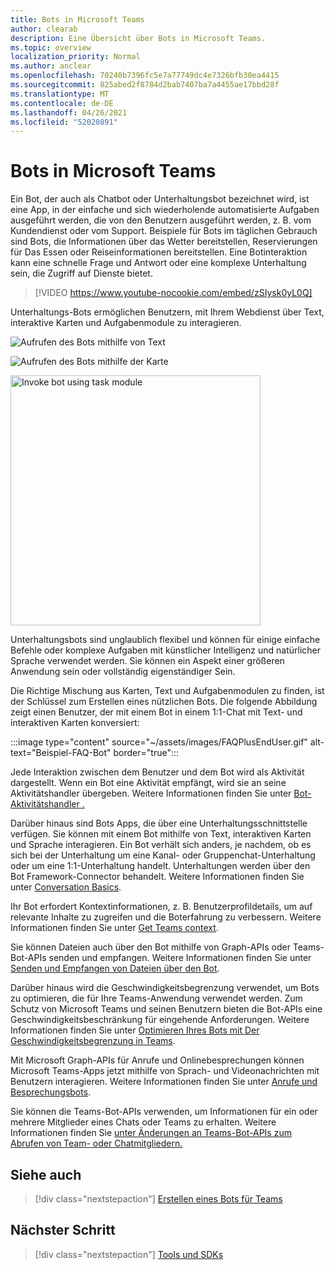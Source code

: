 ```yaml
---
title: Bots in Microsoft Teams
author: clearab
description: Eine Übersicht über Bots in Microsoft Teams.
ms.topic: overview
localization_priority: Normal
ms.author: anclear
ms.openlocfilehash: 70240b7396fc5e7a77749dc4e7326bfb30ea4415
ms.sourcegitcommit: 825abed2f8784d2bab7407ba7a4455ae17bbd28f
ms.translationtype: MT
ms.contentlocale: de-DE
ms.lasthandoff: 04/26/2021
ms.locfileid: "52020891"
---
```

# <a name="bots-in-microsoft-teams"></a>Bots in Microsoft Teams

Ein Bot, der auch als Chatbot oder Unterhaltungsbot bezeichnet wird, ist eine App, in der einfache und sich wiederholende automatisierte Aufgaben ausgeführt werden, die von den Benutzern ausgeführt werden, z. B. vom Kundendienst oder vom Support. Beispiele für Bots im täglichen Gebrauch sind Bots, die Informationen über das Wetter bereitstellen, Reservierungen für Das Essen oder Reiseinformationen bereitstellen. Eine Botinteraktion kann eine schnelle Frage und Antwort oder eine komplexe Unterhaltung sein, die Zugriff auf Dienste bietet.

> [!VIDEO https://www.youtube-nocookie.com/embed/zSIysk0yL0Q]

Unterhaltungs-Bots ermöglichen Benutzern, mit Ihrem Webdienst über Text, interaktive Karten und Aufgabenmodule zu interagieren.

![Aufrufen des Bots mithilfe von Text](~/assets/images/invokebotwithtext.png)

![Aufrufen des Bots mithilfe der Karte](~/assets/images/invokebotwithcard.png)

<img src="~/assets/images/task-module-example.png" alt="Invoke bot using task module" width="400"/>

Unterhaltungsbots sind unglaublich flexibel und können für einige einfache Befehle oder komplexe Aufgaben mit künstlicher Intelligenz und natürlicher Sprache verwendet werden. Sie können ein Aspekt einer größeren Anwendung sein oder vollständig eigenständiger Sein.

Die Richtige Mischung aus Karten, Text und Aufgabenmodulen zu finden, ist der Schlüssel zum Erstellen eines nützlichen Bots. Die folgende Abbildung zeigt einen Benutzer, der mit einem Bot in einem 1:1-Chat mit Text- und interaktiven Karten konversiert:

:::image type="content" source="~/assets/images/FAQPlusEndUser.gif" alt-text="Beispiel-FAQ-Bot" border="true":::

Jede Interaktion zwischen dem Benutzer und dem Bot wird als Aktivität dargestellt. Wenn ein Bot eine Aktivität empfängt, wird sie an seine Aktivitätshandler übergeben. Weitere Informationen finden Sie unter [Bot-Aktivitätshandler .](~/bots/bot-basics.md) 

Darüber hinaus sind Bots Apps, die über eine Unterhaltungsschnittstelle verfügen. Sie können mit einem Bot mithilfe von Text, interaktiven Karten und Sprache interagieren. Ein Bot verhält sich anders, je nachdem, ob es sich bei der Unterhaltung um eine Kanal- oder Gruppenchat-Unterhaltung oder um eine 1:1-Unterhaltung handelt. Unterhaltungen werden über den Bot Framework-Connector behandelt. Weitere Informationen finden Sie unter [Conversation Basics](~/bots/how-to/conversations/conversation-basics.md).

Ihr Bot erfordert Kontextinformationen, z. B. Benutzerprofildetails, um auf relevante Inhalte zu zugreifen und die Boterfahrung zu verbessern. Weitere Informationen finden Sie unter [Get Teams context](~/bots/how-to/get-teams-context.md). 

Sie können Dateien auch über den Bot mithilfe von Graph-APIs oder Teams-Bot-APIs senden und empfangen. Weitere Informationen finden Sie unter [Senden und Empfangen von Dateien über den Bot](~/bots/how-to/bots-filesv4.md).

Darüber hinaus wird die Geschwindigkeitsbegrenzung verwendet, um Bots zu optimieren, die für Ihre Teams-Anwendung verwendet werden. Zum Schutz von Microsoft Teams und seinen Benutzern bieten die Bot-APIs eine Geschwindigkeitsbeschränkung für eingehende Anforderungen. Weitere Informationen finden Sie unter [Optimieren Ihres Bots mit Der Geschwindigkeitsbegrenzung in Teams](~/bots/how-to/rate-limit.md).

Mit Microsoft Graph-APIs für Anrufe und Onlinebesprechungen können Microsoft Teams-Apps jetzt mithilfe von Sprach- und Videonachrichten mit Benutzern interagieren. Weitere Informationen finden Sie unter [Anrufe und Besprechungsbots](~/bots/calls-and-meetings/calls-meetings-bots-overview.md). 

Sie können die Teams-Bot-APIs verwenden, um Informationen für ein oder mehrere Mitglieder eines Chats oder Teams zu erhalten. Weitere Informationen finden Sie [unter Änderungen an Teams-Bot-APIs zum Abrufen von Team- oder Chatmitgliedern.](~/resources/team-chat-member-api-changes.md)

## <a name="see-also"></a>Siehe auch

> [!div class="nextstepaction"]
> [Erstellen eines Bots für Teams](~/bots/how-to/create-a-bot-for-teams.md)

## <a name="next-step"></a>Nächster Schritt

> [!div class="nextstepaction"]
> [Tools und SDKs](~/bots/bot-features.md)
